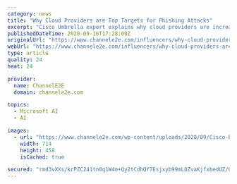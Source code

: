 ```yaml
---
category: news
title: "Why Cloud Providers are Top Targets for Phishing Attacks"
excerpt: "Cisco Umbrella expert explains why cloud providers are increasingly used for phishing campaigns, and how to spot a common attack."
publishedDateTime: 2020-09-16T17:28:00Z
originalUrl: "https://www.channele2e.com/influencers/why-cloud-providers-are-top-targets-for-phishing-attacks/"
webUrl: "https://www.channele2e.com/influencers/why-cloud-providers-are-top-targets-for-phishing-attacks/"
type: article
quality: 24
heat: 24

provider:
  name: ChannelE2E
  domain: channele2e.com

topics:
  - Microsoft AI
  - AI

images:
  - url: "https://www.channele2e.com/wp-content/uploads/2020/09/Cisco-Blog-2.jpg"
    width: 714
    height: 458
    isCached: true

secured: "rmd3vXXs/krPZC241tn0q1W4m+Qy2tCdhQY7Esjxyb99mLOZvaKjfxbedUZ/QG3uOdVwckHhHMg41rADoo6msmZHle34VLR/Lk1QTk1BqYgYYPeXB9rcr23+OLIQvFixIQSGxRX5V+AeL/4+ABPyNBd2DPTRstF3YnjAqJ8+nYq8qDgNT1qIFNfXhnKpt8CYzYVQ5TtQ5YuP0xZQIWOcYoV8g5SSNNuta3A6Zr4Q27e4mNURzmMPyUkpVA6zJPsa2AQ1YbRm/Ga1VIa3QBElYC5xRrEsSiONoRV9MnVBjPcf7bfrg7krV2O7Qq6vOxau2vZe1leObTVLN4fVAzAQlWl8rj1VtStxtqudZNOeMiI=;zicmrXaDmXukFMAmdDlxzg=="
---
```


